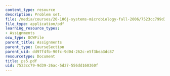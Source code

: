 ```yaml
---
content_type: resource
description: Problem set.
file: /media/courses/20-106j-systems-microbiology-fall-2006/7523cc799d3926ac5d27556dd160360f_ps5.pdf
file_type: application/pdf
learning_resource_types:
- Assignments
ocw_type: OCWFile
parent_title: Assignments
parent_type: CourseSection
parent_uid: dd97f4fb-90fc-9d04-262c-e5f3bea3dc87
resourcetype: Document
title: ps5.pdf
uid: 7523cc79-9d39-26ac-5d27-556dd160360f
---
```

